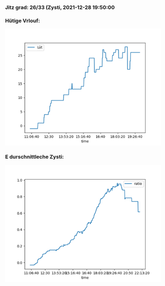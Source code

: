 ### Jitz grad: 26/33 (Zysti, 2021-12-28 19:50:00

### Hütige Vrlouf:
![Graph](Today.png)

### E durschnittleche Zysti:
![Graph](Zysti.png)